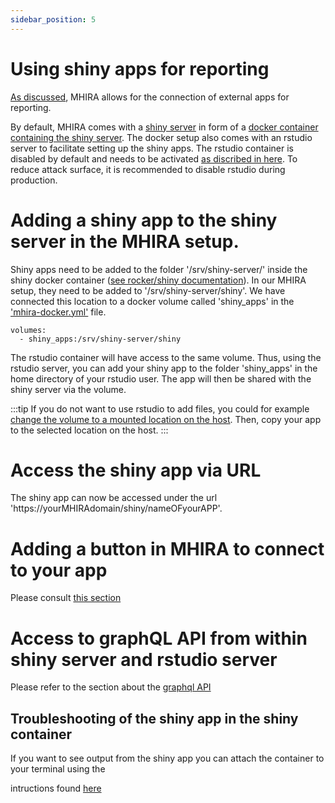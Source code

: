 ```yaml
---
sidebar_position: 5
---
```



# Using shiny apps for reporting

[As discussed](/docs/mhira-reporting-guide/overview), MHIRA allows for the connection of external apps for reporting.

By default, MHIRA comes with a [shiny server](https://www.rstudio.com/products/shiny/shiny-server/) in form of a [docker container containing the shiny server](https://hub.docker.com/r/rocker/shiny). The docker setup also comes with an rstudio server to facilitate setting up the shiny apps. The rstudio container is disabled by default and needs to be activated [as discribed in here](/docs/installation-guide/rstudio). To reduce attack surface, it is recommended to disable rstudio during production. 

# Adding a shiny app to the shiny server in the MHIRA setup.

Shiny apps need to be added to the folder '/srv/shiny-server/' inside the shiny docker container ([see rocker/shiny documentation](https://hub.docker.com/r/rocker/shiny)).
In our MHIRA setup, they need to be added to '/srv/shiny-server/shiny'. 
We have connected this location to a docker volume called 'shiny_apps' in the ['mhira-docker.yml'](https://github.com/mhira-project/mhira-docker/blob/main/docker-compose.yml) file.


    
    volumes:
      - shiny_apps:/srv/shiny-server/shiny
    

The rstudio container will have access to the same volume. Thus, using the rstudio server, you can add your shiny app to the folder 'shiny_apps' in the home directory of your rstudio user. The app will then be shared with the shiny server via the volume. 

:::tip
If you do not want to use rstudio to add files, you could for example [change the volume to a mounted location on the host](https://docs.docker.com/storage/volumes/). Then, copy your app to the selected location on the host. 
:::

# Access the shiny app via URL

The shiny app can now be accessed under the url 'https://yourMHIRAdomain/shiny/nameOFyourAPP'. 

# Adding a button in MHIRA to connect to your app

Please consult [this section](../3-guide-for-admins/10-reports.md)

# Access to graphQL API from within shiny server and rstudio server

Please refer to the section about the [graphql API](3-graphql_api.md)

## Troubleshooting of the shiny app in the shiny container

If you want to see output from the shiny app you can attach the container to your terminal using  the

intructions found [here](https://docs.docker.com/engine/reference/commandline/logs/)


